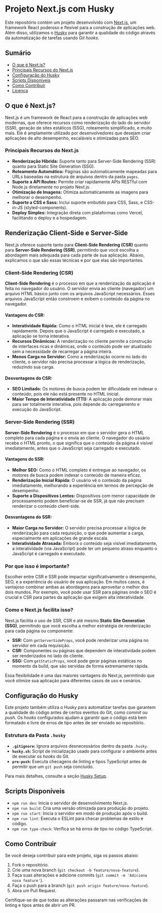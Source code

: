 # Projeto Next.js com Husky

Este repositório contém um projeto desenvolvido com [Next.js](https://nextjs.org/), um framework React poderoso e flexível para a construção de aplicações web. Além disso, utilizamos o [Husky](https://typicode.github.io/husky/#/) para garantir a qualidade do código através da automatização de tarefas usando *Git hooks*.

## Sumário

- [O que é Next.js?](#o-que-é-nextjs)
- [Principais Recursos do Next.js](#principais-recursos-do-nextjs)
- [Configuração do Husky](#configuração-do-husky)
- [Scripts Disponíveis](#scripts-disponíveis)
- [Como Contribuir](#como-contribuir)
- [Licença](#licença)

## O que é Next.js?

Next.js é um framework de React para a construção de aplicações web modernas, que oferece recursos como renderização do lado do servidor (SSR), geração de sites estáticos (SSG), roteamento simplificado, e muito mais. Ele é amplamente utilizado por desenvolvedores que desejam criar aplicações de alto desempenho, escaláveis e otimizadas para SEO.

### Principais Recursos do Next.js

- **Renderização Híbrida:** Suporte tanto para Server-Side Rendering (SSR) quanto para Static Site Generation (SSG).
- **Roteamento Automático:** Páginas são automaticamente mapeadas para URLs baseadas na estrutura de arquivos dentro da pasta `pages`.
- **Suporte a API Routes:** Permite criar rapidamente APIs RESTful com Node.js diretamente no projeto Next.js.
- **Otimização de Imagens:** Otimiza automaticamente as imagens para melhorar o desempenho.
- **Suporte a CSS e Sass:** Inclui suporte embutido para CSS, Sass, e CSS-in-JS (styled-components).
- **Deploy Simples:** Integração direta com plataformas como Vercel, facilitando o deploy e a hospedagem.

## Renderização Client-Side e Server-Side

Next.js oferece suporte tanto para **Client-Side Rendering (CSR)** quanto para **Server-Side Rendering (SSR)**, permitindo que você escolha a abordagem mais adequada para cada parte de sua aplicação. Abaixo, explicamos o que são essas técnicas e por que elas são importantes.

### Client-Side Rendering (CSR)

**Client-Side Rendering** é o processo em que a renderização da aplicação é feita no navegador do usuário. O servidor envia ao cliente (navegador) um arquivo HTML básico junto com os arquivos JavaScript necessários. Esses arquivos JavaScript então constroem e exibem o conteúdo da página no navegador.

#### Vantagens do CSR:

- **Interatividade Rápida:** Como o HTML inicial é leve, ele é carregado rapidamente. Depois que o JavaScript é carregado e executado, a aplicação se torna interativa.
- **Recursos Dinâmicos:** A renderização no cliente permite a construção de interfaces ricas e dinâmicas, onde o conteúdo pode ser atualizado sem a necessidade de recarregar a página inteira.
- **Menos Carga no Servidor:** Como a renderização ocorre no lado do cliente, o servidor não precisa processar a lógica de renderização, reduzindo sua carga.

#### Desvantagens do CSR:

- **SEO Limitado:** Os motores de busca podem ter dificuldade em indexar o conteúdo, pois ele não está presente no HTML inicial.
- **Maior Tempo de Interatividade (TTI):** A aplicação pode demorar mais para ser totalmente interativa, pois depende do carregamento e execução do JavaScript.

### Server-Side Rendering (SSR)

**Server-Side Rendering** é o processo em que o servidor gera o HTML completo para cada página e o envia ao cliente. O navegador do usuário recebe o HTML pronto, o que significa que o conteúdo da página é visível imediatamente, antes que o JavaScript seja carregado e executado.

#### Vantagens do SSR:

- **Melhor SEO:** Como o HTML completo é entregue ao navegador, os motores de busca podem indexar o conteúdo de maneira eficaz.
- **Renderização Inicial Rápida:** O usuário vê o conteúdo da página imediatamente, melhorando a experiência em termos de percepção de desempenho.
- **Suporte a Dispositivos Lentos:** Dispositivos com menor capacidade de processamento podem beneficiar-se de SSR, já que não precisam renderizar o conteúdo client-side.

#### Desvantagens do SSR:

- **Maior Carga no Servidor:** O servidor precisa processar a lógica de renderização para cada requisição, o que pode aumentar a carga, especialmente em aplicações de grande escala.
- **Interatividade Atrasada:** Embora o conteúdo seja visível imediatamente, a interatividade (via JavaScript) pode ter um pequeno atraso enquanto o JavaScript é carregado e executado.

### Por que isso é importante?

Escolher entre CSR e SSR pode impactar significativamente o desempenho, SEO, e a experiência do usuário de sua aplicação. Em muitos casos, é vantajoso combinar ambas as abordagens para aproveitar o melhor dos dois mundos. Por exemplo, você pode usar SSR para páginas onde o SEO é crucial e CSR para partes da aplicação que exigem alta interatividade.

### Como o Next.js facilita isso?

Next.js facilita o uso de SSR, CSR e até mesmo **Static Site Generation (SSG)**, permitindo que você escolha a melhor estratégia de renderização para cada página ou componente:

- **SSR:** Com `getServerSideProps`, você pode renderizar uma página no servidor em cada requisição.
- **CSR:** Componentes ou páginas que dependem de interatividade podem ser renderizados no lado do cliente.
- **SSG:** Com `getStaticProps`, você pode gerar páginas estáticas no momento da build, que são servidas de forma extremamente rápida.

Essa flexibilidade é uma das maiores vantagens do Next.js, permitindo que você otimize sua aplicação para diferentes casos de uso e cenários.

## Configuração do Husky

Este projeto também utiliza o Husky para automatizar tarefas que garantem a qualidade do código antes de certos eventos do Git, como *commit* ou *push*. Os *hooks* configurados ajudam a garantir que o código está bem formatado e livre de erros de tipo antes de ser enviado ao repositório.

### Estrutura da Pasta `.husky`

- **`.gitignore`:** Ignora arquivos desnecessários dentro da pasta `.husky`.
- **`husky.sh`:** Script de inicialização usado para configurar o ambiente antes de executar os *hooks* do Git.
- **`pre-push`:** Executa checagens de linting e tipos TypeScript antes de permitir que um `git push` seja concluído.

Para mais detalhes, consulte a seção [Husky Setup](#husky-setup).

## Scripts Disponíveis

- `npm run dev`: Inicia o servidor de desenvolvimento Next.js.
- `npm run build`: Cria uma versão otimizada para produção do projeto.
- `npm run start`: Inicia o servidor em modo de produção após o build.
- `npm run lint`: Executa o ESLint para checar problemas de estilo e código.
- `npm run type-check`: Verifica se há erros de tipo no código TypeScript.

## Como Contribuir

Se você deseja contribuir para este projeto, siga os passos abaixo:

1. Fork o repositório.
2. Crie uma nova branch (`git checkout -b feature/nova-feature`).
3. Faça suas alterações e adicione commits (`git commit -m 'Adiciona nova feature'`).
4. Faça o push para a branch (`git push origin feature/nova-feature`).
5. Abra um Pull Request.

Certifique-se de que todas as alterações passaram nas verificações de linting e tipos antes de abrir um PR.


